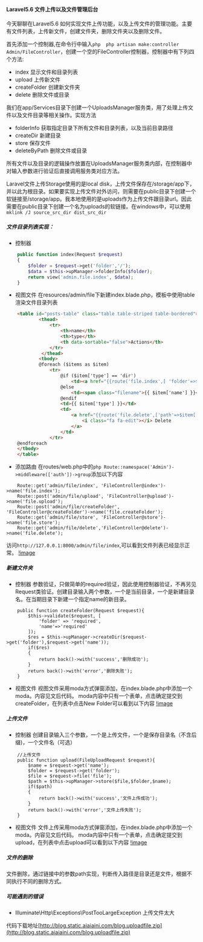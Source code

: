 #### Laravel5.6 文件上传以及文件管理后台


今天聊聊在Laravel5.6 如何实现文件上传功能，以及上传文件的管理功能。主要有文件列表，上传新文件，创建文件夹，删除文件夹以及删除文件。

首先添加一个控制器,在命令行中输入```php  php artisan make:controller Admin/FileController```，创建一个空的FileController控制器，控制器中有下列四个方法:

*	index 显示文件和目录列表
*	upload 上传新文件
*	createFolder 创建新文件夹
*	delete 删除文件或目录

我们在app/Services目录下创建一个UploadsManager服务类，用了处理上传文件以及文件目录等相关操作。实现方法

*	folderInfo 获取指定目录下所有文件和目录列表，以及当前目录路径
*	createDir 新建目录
*	store 保存文件
*	deleteByPath 删除文件或目录

所有文件以及目录的逻辑操作放置在UploadsManager服务类内部，在控制器中对输入参数进行验证后直接调用服务类对应方法。

Laravel文件上传Storage使用的是local disk，上传文件保存在/storage/app下，并以此为根目录。如果要实现上传文件对外访问，则需要在public目录下创建一个软链接至/storage/app。我本地使用的是uploads作为上传文件跟目录url。因此需要在public目录下创建一个名为uploads的软链接。在windows中，可以使用```mklink /J source_src_dir dist_src_dir```


##### 文件目录列表实现：

*	控制器
```php
	public function index(Request $request)
	{
        $folder = $request->get('folder','/');
        $data = $this->upManager->folderInfo($folder);
        return view('admin.file.index', $data);
	}

```
*	视图文件
在resources/admin/file下新建index.blade.php，模板中使用table渲染文件目录列表
```html
    <table id="posts-table" class="table table-striped table-bordered">
            <thead>
                <tr>
                    <th>name</th>
                    <th>type</th>
                    <th data-sortable="false">Actions</th>
                </tr>
             </thead>
            <tbody>
            @foreach ($items as $item)
                <tr>
                    @if ($item['type'] == 'dir')
                        <td><a href="{{route('file.index',[ 'folder'=>$item['dist'] ])}}"><span class="dirname">{{ $item['name'] }}</span></a></td>
                    @else
                        <td><span class="filename">{{ $item['name'] }}</span></td>
                    @endif
                    <td>{{ $item['type'] }}</td>
                    <td>
                        <a href="{{route('file.delete',['path'=>$item['dist']])}}" class="btn btn-xs btn-info">
                            <i class="fa fa-edit"></i> Delete
                        </a>
                    </td>
                </tr>
    @endforeach
    </tbody>
    </table>
```

*	添加路由
在routes/web.php中的```php Route::namespace('Admin')->middleware(['auth'])->group```添加以下内容

```
    Route::get('admin/file/index', 'FileController@index')->name('file.index');
    Route::post('admin/file/upload', 'FileController@upload')->name('file.upload');
    Route::post('admin/file/createFolder', 'FileController@createFolder')->name('file.createFolder');
    Route::get('admin/file/store', 'FileController@store')->name('file.store');
    Route::get('admin/file/delete','FileController@delete')->name('file.delete');
```

访问```http://127.0.0.1:8000/admin/file/index```,可以看到文件列表已经显示正常。
[!image](http://blog.static.aiaiaini.com/blog/file_index_ab7b32e9bc47e13fd41e7656d1dc4a9f.png)


##### 新建文件夹

*	控制器
参数验证，只做简单的required验证，因此使用控制器验证，不再另见Request类验证。创建目录输入两个参数，一个是当前目录，一个是新建目录名。在当期目录下新建一个指定name的新目录。
```
	public function createFolder(Request $request){
		$this->validate($request, [
	        'folder' => 'required',
	        'name'=>'required'
	    ]);
	    $res = $this->upManager->createDir($request->get('folder'),$request->get('name'));
	    if($res)
	    {
	    	return back()->with('success','删除成功');
	    }
	    return back()->with('error','删除失败');
	}
```

*	视图文件
视图文件采用moda方式弹窗添加，在index.blade.php中添加一个moda。内容见文后代码。
moda内容中只有一个表单，点击确定提交到createFolder，在列表中点击New Folder可以看到以下内容
[!image](http://blog.static.aiaiaini.com/blog/file_newdirector_ab7b32e9bc47e13fd41e7656d1dc4a9f.png)


##### 上传文件

*	控制器
创建目录输入三个参数，一个是上传文件，一个是保存目录名（不含后缀)，一个文件名（可选）
```
	//上传文件
	public function upload(FileUploadRequest $request){
		$name = $request->get('name');
		$folder = $request->get('folder');
		$file = $request->file('file');
		$path = $this->upManager->store($file,$folder,$name);
		if($path)
		{
			return back()->with('success','文件上传成功');
		}
		return back()->with('error','文件上传失败');
	}
```

*	视图文件
文件上传采用moda方式弹窗添加，在index.blade.php中添加一个moda。内容见文后代码。
moda内容中只有一个表单，点击确定提交到upload，在列表中点击upload可以看到以下内容
[!image](http://blog.static.aiaiaini.com/blog/file_upload_ab7b32e9bc47e13fd41e7656d1dc4a9f.png)


##### 文件的删除
文件删除，通过链接中的参数path实现，判断传入路径是目录还是文件，根据不同执行不同的删除方式。


##### 可能遇到的错误
*	Illuminate\Http\Exceptions\PostTooLargeException 上传文件太大


代码下载地址[http://blog.static.aiaiaini.com/blog.uploadfile.zip](http://blog.static.aiaiaini.com/blog.uploadfile.zip)

